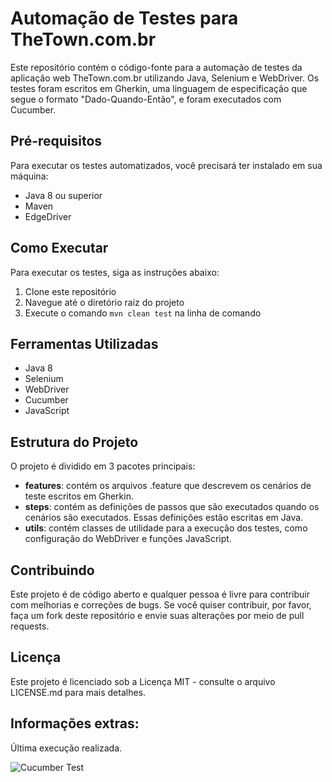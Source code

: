 <div>
<h1>Automação de Testes para TheTown.com.br</h1>
<p>Este repositório contém o código-fonte para a automação de testes da aplicação web TheTown.com.br utilizando Java, Selenium e WebDriver. Os testes foram escritos em Gherkin, uma linguagem de especificação que segue o formato "Dado-Quando-Então", e foram executados com Cucumber.</p>
<h2>Pré-requisitos</h2>
<p>Para executar os testes automatizados, você precisará ter instalado em sua máquina:</p>
<ul>
  <li>Java 8 ou superior</li>
  <li>Maven</li>
  <li>EdgeDriver</li>
</ul>
<h2>Como Executar</h2>
<p>Para executar os testes, siga as instruções abaixo:</p>
<ol>
  <li>Clone este repositório</li>
  <li>Navegue até o diretório raiz do projeto</li>
  <li>Execute o comando <code>mvn clean test</code> na linha de comando</li>
</ol>
<h2>Ferramentas Utilizadas</h2>
<ul>
  <li>Java 8</li>
  <li>Selenium</li>
  <li>WebDriver</li>
  <li>Cucumber</li>
  <li>JavaScript</li>
</ul>
<h2>Estrutura do Projeto</h2>
<p>O projeto é dividido em 3 pacotes principais:</p>
<ul>
  <li><strong>features</strong>: contém os arquivos .feature que descrevem os cenários de teste escritos em Gherkin.</li>
  <li><strong>steps</strong>: contém as definições de passos que são executados quando os cenários são executados. Essas definições estão escritas em Java.</li>
  <li><strong>utils</strong>: contém classes de utilidade para a execução dos testes, como configuração do WebDriver e funções JavaScript.</li>
</ul>
<h2>Contribuindo</h2>
<p>Este projeto é de código aberto e qualquer pessoa é livre para contribuir com melhorias e correções de bugs. Se você quiser contribuir, por favor, faça um fork deste repositório e envie suas alterações por meio de pull requests.</p>
<h2>Licença</h2>
<p>Este projeto é licenciado sob a Licença MIT - consulte o arquivo LICENSE.md para mais detalhes.</p> 
</div>

 ## Informações extras:
  <p>Última execução realizada.</p>
  <img src="https://user-images.githubusercontent.com/67884162/235322230-0ba63ebb-ef2a-429b-9a63-b0bf02ac3d0a.png" alt="Cucumber Test">

